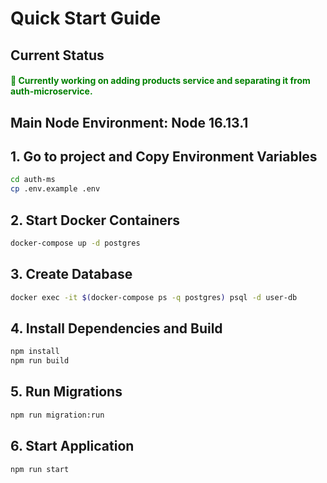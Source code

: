# Quick Start Guide

## Current Status

<font color="green">

#### 🚀 Currently working on adding products service and separating it from auth-microservice.

</font>

## Main Node Environment: Node 16.13.1

## 1. Go to project and Copy Environment Variables

```bash
cd auth-ms
cp .env.example .env
```

## 2. Start Docker Containers
```bash
docker-compose up -d postgres
```

## 3. Create Database
```bash
docker exec -it $(docker-compose ps -q postgres) psql -d user-db
```

## 4. Install Dependencies and Build
```bash
npm install
npm run build
```

## 5. Run Migrations
```bash
npm run migration:run
```

## 6. Start Application
```bash
npm run start
```

